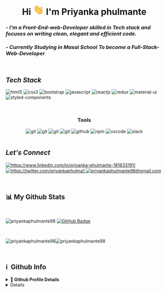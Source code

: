 
<!----------------------------------- Heading Section ------------------------------------>
<h1 align="center">
    Hi
    <img src="https://raw.githubusercontent.com/ABSphreak/ABSphreak/master/gifs/Hi.gif" width="35">
    I'm Priyanka phulmante
   
</h1>



<!----------------------------------- About Section ------------------------------------>

<h3>
    <i>- I'm a Front-End-web-Developer skilled in Tech stack and focuses on writing clean, elegant and efficient code.</i>
</h3>

<h3>
    <i>- Currently Studying in Masai School To become a Full-Stack-Web-Developer</i>
</h3>
<br>


<!----------------------------------- Tech Stack Section ------------------------------------>

<h2><i>Tech Stack</i></h2>

<p>
    <img src="https://img.shields.io/badge/HTML5-E34F26?style=for-the-badge&logo=html5&logoColor=white" alt="html5" />
    <img src="https://img.shields.io/badge/CSS3-1572B6?style=for-the-badge&logo=css3&logoColor=white" alt="css3" />
    <img src="https://img.shields.io/badge/Bootstrap-563D7C?style=for-the-badge&logo=bootstrap&logoColor=white" alt="bootstrap" />
    <img src="https://img.shields.io/badge/JavaScript-323330?style=for-the-badge&logo=javascript&logoColor=F7DF1E" alt="javascript" />
    <img src="https://img.shields.io/badge/React-20232A?style=for-the-badge&logo=react&logoColor=61DAFB" alt="reactjs" />
    <img src="https://img.shields.io/badge/Redux-593D88?style=for-the-badge&logo=redux&logoColor=white" alt="redux" />
    <img src="https://img.shields.io/badge/Material%20UI-007FFF?style=for-the-badge&logo=mui&logoColor=white" alt="material-ui" />
    <img src="https://img.shields.io/badge/styled--components-DB7093?style=for-the-badge&logo=styled-components&logoColor=white" alt="styled-components" />
</p>
<br>
<!-----------------------------------------------technical tools---------------------------------------->
 <div align="center"><h3 align="center">Tools</h3> 
   <img src="https://img.shields.io/badge/heroku-%23430098.svg?style=for-the-badge&logo=heroku&logoColor=white" align="center" alt="git"/>
   <img src="https://img.shields.io/badge/netlify-%23000000.svg?style=for-the-badge&logo=netlify&logoColor=#00C7B7" align="center" alt="git"/>
   <img src="https://img.shields.io/badge/vercel-%23000000.svg?style=for-the-badge&logo=vercel&logoColor=whit" align="center" alt="git"/>
   <img src="https://img.shields.io/badge/Git-f44d27?style=for-the-badge&logo=git&logoColor=white"  align="center" alt="git"/>
   <img src="https://img.shields.io/badge/GitHub-100000?style=for-the-badge&logo=github&logoColor=white"  align="center" alt="github"/>
   <img src = "https://img.shields.io/badge/NPM-%23000000.svg?style=for-the-badge&logo=npm&logoColor=white" align="center" alt="npm">
   <img src="https://img.shields.io/badge/Visual%20Studio-5C2D91.svg?style=for-the-badge&logo=visual-studio&logoColor=white"  align="center" alt="vscode"/>
   <img src="https://img.shields.io/badge/Slack-4A154B?style=for-the-badge&logo=slack&logoColor=white" align="center" alt="slack"/>
  
 </div>
</div>

<br/>


<!----------------------------------- Social Media Links Section ------------------------------------>

<h2><i>Let's Connect</i></h2>


<p align="left">
    <a href="https://www.linkedin.com/in/priyanka-phulmante-181633191/">
        <img align="center" src="https://img.shields.io/badge/LinkedIn-0077B5?style=for-the-badge&logo=linkedin&logoColor=white" alt="https://www.linkedin.com/in/priyanka-phulmante-181633191/" />
    </a>
    <a href="https://twitter.com/priyankaphulma1">
        <img align="center" src="https://img.shields.io/badge/Twitter-1DA1F2?style=for-the-badge&logo=twitter&logoColor=white" alt="https://twitter.com/priyankaphulma1" />
    </a>
    <a title="priyankaphulmante98@gmail.com" href="mailto:ypraveen341@gmail.com">
        <img align="center" src="https://img.shields.io/badge/Gmail-D14836?style=for-the-badge&logo=gmail&logoColor=white" alt="priyankaphulmante98@gmail.com"/>
    </a>
</p>
<br>




## 📊 My Github Stats
<br/>
<p align="left"> <img src="https://komarev.com/ghpvc/?username=priyankaphulmante98&label=Profile%20views&color=0e75b6&style=flat" alt="priyankaphulmante98" />
<a href="https://github.com/priyankaphulmante98?tab=followers"><img src="https://img.shields.io/github/followers/priyankaphulmante98?label=Followers&style=social" alt="GitHub Badge"></a>
</p>

  <br/>


<p>
<img align="center" src="https://github-readme-stats.vercel.app/api?username=priyankaphulmante98&count_private=true&show_icons=true&include_all_commits=true&hide=issues,contribs&border_radius=0&locale=en" alt="priyankaphulmante98" height="139"/><img align="center" src="https://github-readme-stats.vercel.app/api/top-langs/?username=priyankaphulmante98&layout=compact&border_radius=0" alt="priyankaphulmante98" height="139" />
</p>

<br/>


 <h2>ℹ️ &nbsp;Github Info</h2>
<details>	
  <summary><b>🔎 Github Profile Details</b></summary>
<p align="center"><img height="180em" src="https://github-profile-summary-cards.vercel.app/api/cards/profile-details?username=priyankaphulmante98&theme=github_dark" alt="Priyanka's" align = "center"/></p>
</details>
<details>
<!--  <summary><b>🔥 Github Streaks</b></summary>
<p align="center"><img src="https://github-readme-streak-statskbiswal01s.herokuapp.com/?user=priyankaphulmante98&theme=black-ice&hide_border=true&stroke=0000&background=0D1117&ring=e05397&fire=e05397&currStreakLabel=e05397" alt="Priyanka" /></p>
</details> -->
<details>
<summary><b>📊 Github Contribution Graph</b></summary>
<p align="center"<a href="#"><img alt="Priyanka" src="https://activity-graph.herokuapp.com/graph?username=priyankaphulmante98&bg_color=0D1117&color=e05397&line=e05397&point=FFFFFF&hide_border=true&" /></a></p>
</details>
<details>   
 <summary><b>🏆 Github Achievements</b></summary>
<p align="center"> <a href="https://github.com/priyankaphulmante98"><img src="https://github-profile-trophy.vercel.app/?username=priyankaphulmante98&margin-w=5&theme=radical" alt="Priyanka" /></a> </p>
 </details>


 <hr>
<p align="center">
    <i>Take a look at my repositories and let's get in touch!</i><br><br>
   <img alt="Thank You!" title="Thank You" src="https://img.shields.io/badge/Thank-You-ff69b4.svg"/>
</p>
